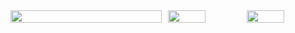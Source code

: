 <div style="display: flex; justify-content: center;">
  <img src="http://github-profile-summary-cards.vercel.app/api/cards/profile-details?username=neu-k&theme=nightowl" width="96%">
  <img src="http://github-profile-summary-cards.vercel.app/api/cards/stats?username=neu-k&theme=nightowl" width="48%">
  <img src="http://github-profile-summary-cards.vercel.app/api/cards/most-commit-language?username=neu-k&theme=nightowl" width="48%">
</div>


<!--
**neu-k/neu-k** is a ✨ _special_ ✨ repository because its `README.md` (this file) appears on your GitHub profile.

Here are some ideas to get you started:

- 🔭 I’m currently working on ...
- 🌱 I’m currently learning ...
- 👯 I’m looking to collaborate on ...
- 🤔 I’m looking for help with ...
- 💬 Ask me about ...
- 📫 How to reach me: ...
- 😄 Pronouns: ...
- ⚡ Fun fact: ...
-->
